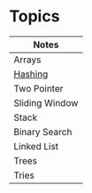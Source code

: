 # Topics

| Notes |
|----------------
| Arrays
| [Hashing](https://github.com/abeleinin/neetcode/tree/main/topics/hashing.md)
| Two Pointer
| Sliding Window
| Stack
| Binary Search
| Linked List
| Trees
| Tries